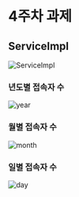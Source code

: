 # 4주차 과제

## ServiceImpl
![ServiceImpl](https://github.com/SongJwans/comento-backend/assets/104306841/1ed4802f-e049-435d-ab3e-6b7daf7e638d)


### 년도별 접속자 수
![year](https://github.com/SongJwans/comento-backend/assets/104306841/36e88f44-ecc5-4e5a-80cd-284661078707)
### 월별 접속자 수
![month](https://github.com/SongJwans/comento-backend/assets/104306841/0efa559d-e9e9-4912-9343-85bf8256d941)
### 일별 접속자 수
![day](https://github.com/SongJwans/comento-backend/assets/104306841/593abe1e-1778-4432-a373-5a3880b48bc5)
